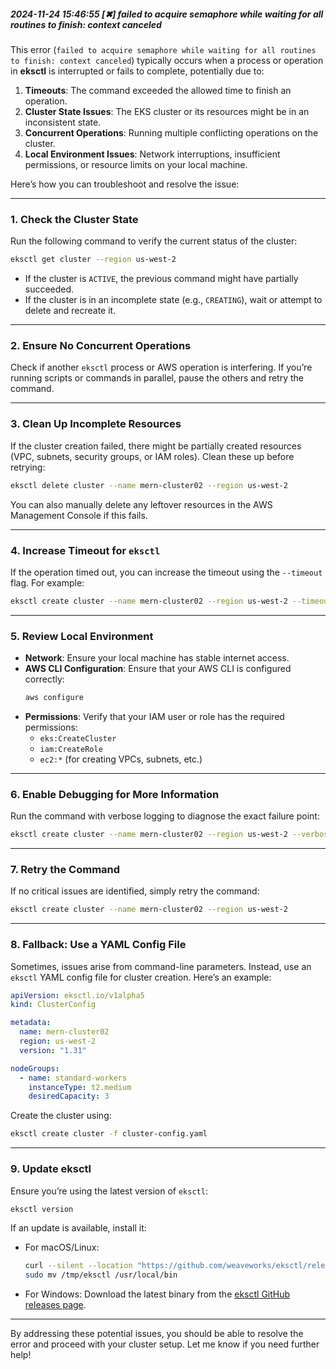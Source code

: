##### 2024-11-24 15:46:55 [✖]  failed to acquire semaphore while waiting for all routines to finish: context canceled

This error (`failed to acquire semaphore while waiting for all routines to finish: context canceled`) typically occurs when a process or operation in **eksctl** is interrupted or fails to complete, potentially due to:

1. **Timeouts**: The command exceeded the allowed time to finish an operation.
2. **Cluster State Issues**: The EKS cluster or its resources might be in an inconsistent state.
3. **Concurrent Operations**: Running multiple conflicting operations on the cluster.
4. **Local Environment Issues**: Network interruptions, insufficient permissions, or resource limits on your local machine.

Here’s how you can troubleshoot and resolve the issue:

---

### 1. **Check the Cluster State**
Run the following command to verify the current status of the cluster:
```bash
eksctl get cluster --region us-west-2
```
- If the cluster is `ACTIVE`, the previous command might have partially succeeded.
- If the cluster is in an incomplete state (e.g., `CREATING`), wait or attempt to delete and recreate it.

---

### 2. **Ensure No Concurrent Operations**
Check if another `eksctl` process or AWS operation is interfering. If you’re running scripts or commands in parallel, pause the others and retry the command.

---

### 3. **Clean Up Incomplete Resources**
If the cluster creation failed, there might be partially created resources (VPC, subnets, security groups, or IAM roles). Clean these up before retrying:
```bash
eksctl delete cluster --name mern-cluster02 --region us-west-2
```

You can also manually delete any leftover resources in the AWS Management Console if this fails.

---

### 4. **Increase Timeout for `eksctl`**
If the operation timed out, you can increase the timeout using the `--timeout` flag. For example:
```bash
eksctl create cluster --name mern-cluster02 --region us-west-2 --timeout=40m
```

---

### 5. **Review Local Environment**
- **Network**: Ensure your local machine has stable internet access.
- **AWS CLI Configuration**: Ensure that your AWS CLI is configured correctly:
  ```bash
  aws configure
  ```
- **Permissions**: Verify that your IAM user or role has the required permissions:
  - `eks:CreateCluster`
  - `iam:CreateRole`
  - `ec2:*` (for creating VPCs, subnets, etc.)

---

### 6. **Enable Debugging for More Information**
Run the command with verbose logging to diagnose the exact failure point:
```bash
eksctl create cluster --name mern-cluster02 --region us-west-2 --verbose=4
```

---

### 7. **Retry the Command**
If no critical issues are identified, simply retry the command:
```bash
eksctl create cluster --name mern-cluster02 --region us-west-2
```

---

### 8. **Fallback: Use a YAML Config File**
Sometimes, issues arise from command-line parameters. Instead, use an `eksctl` YAML config file for cluster creation. Here’s an example:
```yaml
apiVersion: eksctl.io/v1alpha5
kind: ClusterConfig

metadata:
  name: mern-cluster02
  region: us-west-2
  version: "1.31"

nodeGroups:
  - name: standard-workers
    instanceType: t2.medium
    desiredCapacity: 3
```
Create the cluster using:
```bash
eksctl create cluster -f cluster-config.yaml
```

---

### 9. **Update eksctl**
Ensure you’re using the latest version of `eksctl`:
```bash
eksctl version
```
If an update is available, install it:
- For macOS/Linux:
  ```bash
  curl --silent --location "https://github.com/weaveworks/eksctl/releases/latest/download/eksctl_$(uname -s)_amd64.tar.gz" | tar xz -C /tmp
  sudo mv /tmp/eksctl /usr/local/bin
  ```
- For Windows:
  Download the latest binary from the [eksctl GitHub releases page](https://github.com/weaveworks/eksctl/releases).

---

By addressing these potential issues, you should be able to resolve the error and proceed with your cluster setup. Let me know if you need further help!
